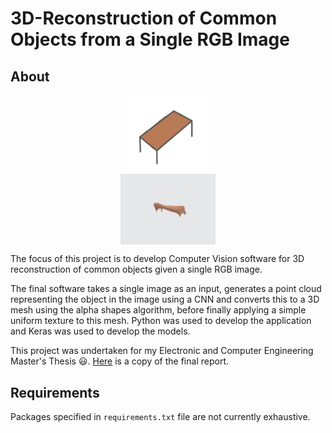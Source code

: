 # 3D-Reconstruction of Common Objects from a Single RGB Image

## About

<div align="center">
    <img src="examples/ms_paint_drawing.png" alt="Image 1" style="display: flex; width: 25%;"">
    <img src="examples/ms_paint_output.png" alt="Image 2" style="display: flex; width: 30%;"">
</div>

The focus of this project is to develop Computer Vision software for 3D reconstruction of common objects given a single RGB image.

The final software takes a single image as an input, generates a point cloud representing the object in the image using a CNN and converts this to a 3D mesh using the alpha shapes algorithm, before finally applying a simple uniform texture to this mesh.
Python was used to develop the application and Keras was used to develop the models.

This project was undertaken for my Electronic and Computer Engineering Master's Thesis :smiley:. [Here](3D_Reconstruction_of_Common_Objects.pdf) is a copy of the final report.

## Requirements

Packages specified in `requirements.txt` file are not currently exhaustive.
